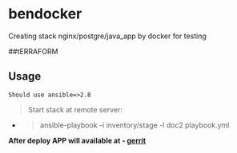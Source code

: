 # bendocker
Creating stack nginx/postgre/java_app by docker for testing



##tERRAFORM

## Usage
```
Should use ansible=>2.8
```



>Start stack at remote server:
* > ansible-playbook -i inventory/stage -l doc2 playbook.yml


**After deploy  APP will  available at - [gerrit](http://doc2)**


```bash
```